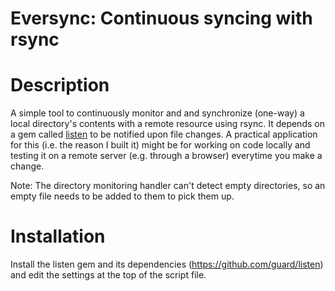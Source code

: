 # Eversync: Continuous syncing with rsync

# Description
A simple tool to continuously monitor and and synchronize (one-way) a local directory's contents with
a remote resource using rsync. It depends on a gem called [listen](https://github.com/guard/listen) to be notified upon
file changes. A practical application for this (i.e. the reason I built it) might be for working on code locally and
testing it on a remote server (e.g. through a browser) everytime you make a change.

Note: The directory monitoring handler can't detect empty directories, so an empty file needs to be added to them to
pick them up.

# Installation
Install the listen gem and its dependencies (https://github.com/guard/listen) and edit the settings at the top of the
script file.
